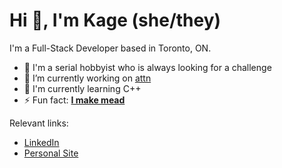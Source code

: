 # Hi 👋, I'm Kage (she/they)

I'm a Full-Stack Developer based in Toronto, ON.

- 💪 I'm a serial hobbyist who is always looking for a challenge
- 🔭 I’m currently working on [attn](https://github.com/kjgamis/attn)
- 🌱 I'm currently learning C++
- ⚡ Fun fact: [**I make mead**](https://www.tiktok.com/@honeybearmead)

Relevant links:
- [LinkedIn](https://linkedin.com/in/kjgamis)
- [Personal Site](https://kjgamis.com)
